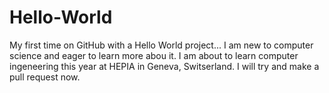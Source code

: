 # Hello-World
My first time on GitHub with a Hello World project...
I am new to computer science and eager to learn more abou it.
I am about to learn computer ingeneering this year at HEPIA in Geneva, Switserland.
I will try and make a pull request now.
